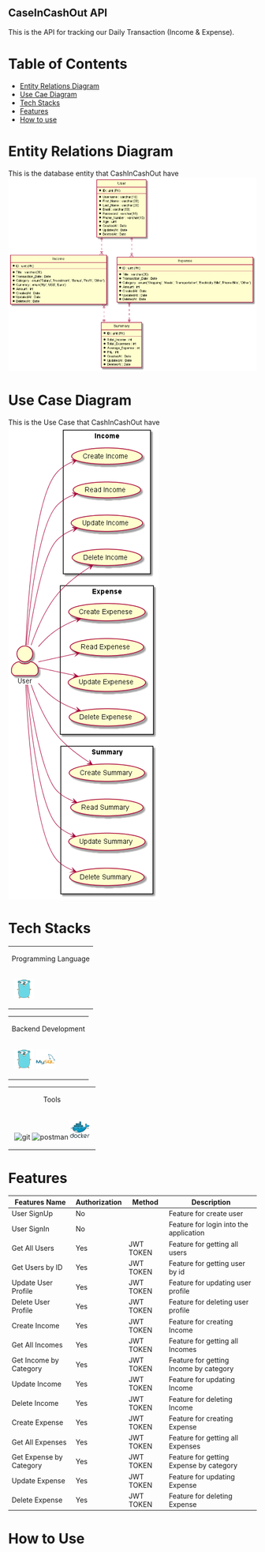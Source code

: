 ## CaseInCashOut API
This is the API for tracking our Daily Transaction (Income & Expense).

# Table of Contents
- [Entity Relations Diagram](#entity-relations-diagram)
- [Use Cae Diagram](#use-case-diagram)
- [Tech Stacks](#tech-stacks)
- [Features](#features)
- [How to use](#how-to-use)

# Entity Relations Diagram
This is the database entity that CashInCashOut have
<img src="diagrams/ERD.png">

# Use Case Diagram
This is the Use Case that CashInCashOut have
<img src="diagrams/Use Case.png">

# Tech Stacks

<table>
	<tr>
		<td class="border_l border_r border_t border_b selected">
			<div class="wrap">
				<div style="margin: 10px 5px, font-weight: bold;">
					<p align="center">Programming Language</p>
				</div>
			</div>
		</td>
	</tr>
	<tr>
		<td class="border_l border_r border_t border_b selected">
   			<div class="wrap">
      			<div style="margin: 10px 5px;">
       				<p align="left">
					   	<img src="https://raw.githubusercontent.com/devicons/devicon/master/icons/go/go-original.svg" alt="go" width="40" height="40"/>
       				</p>
     			</div>
    		</div>
  		</td>
	</tr>
</table>
<table>
	<tr>
		<td class="border_l border_r border_t border_b selected">
			<div class="wrap">
				<div style="margin: 10px 5px, font-weight: bold;">
					<p align="center">Backend Development</p>
				</div>
			</div>
		</td>
  	</tr>
 	<tr>
		<td class="border_l border_r border_t border_b selected">
			<div class="wrap">
				<div style="margin: 10px 5px;">
					<p align="left">
						<img src="https://raw.githubusercontent.com/devicons/devicon/master/icons/go/go-original.svg" alt="go" width="40" height="40"/>
						<img src="https://raw.githubusercontent.com/devicons/devicon/master/icons/mysql/mysql-original-wordmark.svg" alt="mysql" width="40" height="40"/>
					</p>
				</div>
			</div>
		</td>
  	</tr>
</table>
<table>
	<tr>
		<td class="border_l border_r border_t border_b selected">
			<div class="wrap">
				<div style="margin: 10px 5px, font-weight: bold;">
					<p align="center">Tools</p>
				</div>
			</div>
		</td>
	</tr>
	<tr>
		<td class="border_l border_r border_t border_b selected">
			<div class="wrap">
				<div style="margin: 10px 5px;">
					<p align="left">
						<img src="https://www.vectorlogo.zone/logos/git-scm/git-scm-icon.svg" alt="git" width="40" height="40"/>
						<img src="https://www.vectorlogo.zone/logos/getpostman/getpostman-icon.svg" alt="postman" width="40" height="40"/>
						<img src="https://raw.githubusercontent.com/devicons/devicon/master/icons/docker/docker-original-wordmark.svg" alt="docker" width="40" height="40"/>
					</p>
				</div>
			</div>
		</td>
	</tr>
</table>

# Features

|Features Name                         | Authorization   | Method    | Description                                    |
|--------------------------------------|-----------------|-----------|------------------------------------------------|
| User SignUp                          | No              |           | Feature for create user                        |
| User SignIn                          | No              |           | Feature for login into the application         |
| Get All Users                        | Yes             | JWT TOKEN | Feature for getting all users                  |
| Get Users by ID	     			   | Yes             | JWT TOKEN | Feature for getting user by id                 |
| Update User Profile                  | Yes             | JWT TOKEN | Feature for updating user profile              |
| Delete User Profile                  | Yes             | JWT TOKEN | Feature for deleting user profile              |
| Create Income         			   | Yes             | JWT TOKEN | Feature for creating Income                    |
| Get All Incomes                      | Yes             | JWT TOKEN | Feature for getting all Incomes                |
| Get Income by Category  			   | Yes             | JWT TOKEN | Feature for getting Income by category         |
| Update Income        			       | Yes             | JWT TOKEN | Feature for updating Income                    |
| Delete Income          			   | Yes             | JWT TOKEN | Feature for deleting Income                    |
| Create Expense         			   | Yes             | JWT TOKEN | Feature for creating Expense                   |
| Get All Expenses                     | Yes             | JWT TOKEN | Feature for getting all Expenses               |
| Get Expense by Category  			   | Yes             | JWT TOKEN | Feature for getting Expense by category        |
| Update Expense        		       | Yes             | JWT TOKEN | Feature for updating Expense                   |
| Delete Expense          			   | Yes             | JWT TOKEN | Feature for deleting Expense                   |

# How to Use